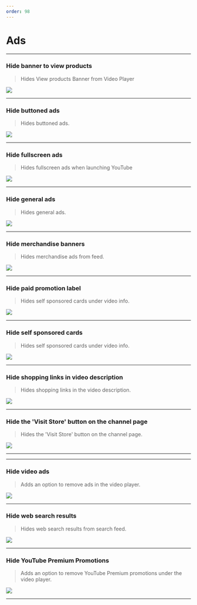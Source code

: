 ```yaml
---
order: 98
---
```

# Ads
---
### Hide banner to view products
> Hides View products Banner from Video Player

![](/assets/ytrv/ads/Hide-banner-to-view-products.jpg)

---
### Hide buttoned ads
> Hides buttoned ads.

![](/assets/ytrv/ads/Hide-buttoned-ads.jpg)

---
### Hide fullscreen ads
> Hides fullscreen ads when launching YouTube

![](/assets/ytrv/ads/Hide-fullscreen-ads.jpg)

---
### Hide general ads
> Hides general ads.

![](/assets/ytrv/ads/Hide-general-ads.jpg)

---
### Hide merchandise banners
> Hides merchandise ads from feed.

![](/assets/ytrv/ads/Hide-merchandise-banners.jpg)

---
### Hide paid promotion label
> Hides self sponsored cards under video info.

![](/assets/ytrv/ads/Hide-paid-promotion-label.jpg)

---
### Hide self sponsored cards
> Hides self sponsored cards under video info.

![](/assets/ytrv/ads/Hide-self-sponsored-cards.jpg)

---
### Hide shopping links in video description
> Hides shopping links in the video description.

![](/assets/ytrv/ads/Hide-shopping-links-in-video-description.jpg)

---
### Hide the 'Visit Store' button on the channel page
> Hides the 'Visit Store' button on the channel page.

![](/assets/ytrv/ads/Hide-the-'Visit-Store'-button-on-the-channel-page.jpg)

---
---
### Hide video ads
> Adds an option to remove ads in the video player.

![](/assets/ytrv/ads/Hide-video-ads.jpg)

---
### Hide web search results
> Hides web search results from search feed.

![](/assets/ytrv/ads/Hide-web-search-results.jpg)

---
### Hide YouTube Premium Promotions
> Adds an option to remove YouTube Premium promotions under the video player.

![](/assets/ytrv/ads/Hide-YouTube-Premium-Promotions.jpg)

---